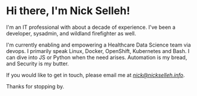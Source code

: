 # Hi there, I'm Nick Selleh!

I'm an IT professional with about a decade of experience. I've been a developer, sysadmin, and wildland firefighter as well.

I'm currently enabling and empowering a Healthcare Data Science team via devops. I primarily speak Linux, Docker, OpenShift, Kubernetes and Bash. I can dive into JS or Python when the need arises. Automation is my bread, and Security is my butter.

If you would like to get in touch, please email me at *nick@nickselleh.info*.

Thanks for stopping by.